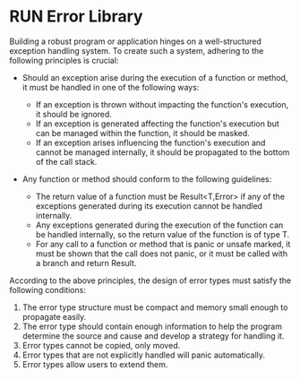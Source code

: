 # RUN Error Library
Building a robust program or application hinges on a well-structured exception handling system. 
To create such a system, adhering to the following principles is crucial:

- Should an exception arise during the execution of a function or method, it must be handled in one of the following ways:
    - If an exception is thrown without impacting the function's execution, it should be ignored.
    - If an exception is generated affecting the function's execution but can be managed within the function, it should be masked.
    - If an exception arises influencing the function's execution and cannot be managed internally, it should be propagated to the bottom of the call stack.

- Any function or method should conform to the following guidelines:
    - The return value of a function must be Result<T,Error> if any of the exceptions generated during its execution cannot be handled internally.
    - Any exceptions generated during the execution of the function can be handled internally, so the return value of the function is of type T.
    - For any call to a function or method that is panic or unsafe marked, it must be shown that the call does not panic, or it must be called with a branch and return Result.

According to the above principles, the design of error types must satisfy the following conditions:
1. The error type structure must be compact and memory small enough to propagate easily.
2. The error type should contain enough information to help the program determine the source and cause and develop a strategy for handling it.
3. Error types cannot be copied, only moved.
4. Error types that are not explicitly handled will panic automatically.
5. Error types allow users to extend them.